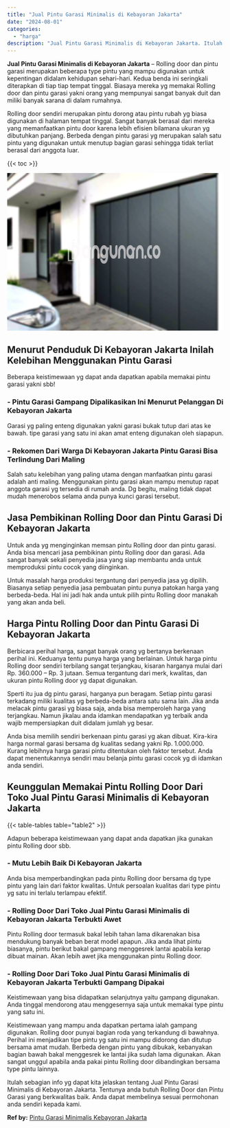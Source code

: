 ```yaml
---
title: "Jual Pintu Garasi Minimalis di Kebayoran Jakarta"
date: "2024-08-01"
categories: 
  - "harga"
description: "Jual Pintu Garasi Minimalis di Kebayoran Jakarta. Itulah sebagian info yg dapat kita jelaskan tentang Jual Pintu Garasi Minimalis di Kebayoran Jakarta. Tentu..."
---
```


**Jual Pintu Garasi Minimalis di Kebayoran Jakarta** – Rolling door dan pintu garasi merupakan beberapa type pintu yang mampu digunakan untuk kepentingan didalam kehidupan sehari-hari. Kedua benda ini seringkali diterapkan di tiap tiap tempat tinggal. Biasaya mereka yg memakai Rolling door dan pintu garasi yakni orang yang mempunyai sangat banyak duit dan miliki banyak sarana di dalam rumahnya.

Rolling door sendiri merupakan pintu dorong atau pintu rubah yg biasa digunakan di halaman tempat tinggal. Sangat banyak berasal dari mereka yang memanfaatkan pintu door karena lebih efisien bilamana ukuran yg dibutuhkan panjang. Berbeda dengan pintu garasi yg merupakan salah satu pintu yang digunakan untuk menutup bagian garasi sehingga tidak terliat berasal dari anggota luar.

{{< toc >}}

![Jual Pintu Garasi Minimalis di Kebayoran Jakarta](/images/pintu-garasi-57.png)

## Menurut Penduduk Di Kebayoran Jakarta Inilah Kelebihan Menggunakan Pintu Garasi

Beberapa keistimewaan yg dapat anda dapatkan apabila memakai pintu garasi yakni sbb!

### \- Pintu Garasi Gampang Dipalikasikan Ini Menurut Pelanggan Di Kebayoran Jakarta

Garasi yg paling enteng digunakan yakni garasi bukak tutup dari atas ke bawah. tipe garasi yang satu ini akan amat enteng digunakan oleh siapapun.

### \- Rekomen Dari Warga Di Kebayoran Jakarta Pintu Garasi Bisa Terlindung Dari Maling

Salah satu kelebihan yang paling utama dengan manfaatkan pintu garasi adalah anti maling. Menggunakan pintu garasi akan mampu menutup rapat anggota garasi yg tersedia di rumah anda. Dg begitu, maling tidak dapat mudah menerobos selama anda punya kunci garasi tersebut.

## Jasa Pembikinan Rolling Door dan Pintu Garasi Di Kebayoran Jakarta

Untuk anda yg menginginkan memsan pintu Rolling door dan pintu garasi. Anda bisa mencari jasa pembikinan pintu Rolling door dan garasi. Ada sangat banyak sekali penyedia jasa yang siap membantu anda untuk memproduksi pintu cocok yang diinginkan.

Untuk masalah harga produksi tergantung dari penyedia jasa yg dipilih. Biasanya setiap penyedia jasa pembuatan pintu punya patokan harga yang berbeda-beda. Hal ini jadi hak anda untuk pilih pintu Rolling door manakah yang akan anda beli.

## Harga Pintu Rolling Door dan Pintu Garasi Di Kebayoran Jakarta

Berbicara perihal harga, sangat banyak orang yg bertanya berkenaan perihal ini. Keduanya tentu punya harga yang berlainan. Untuk harga pintu Rolling door sendiri terbilang sangat terjangkau, kisaran harganya mulai dari Rp. 360.000 – Rp. 3 jutaan. Semua tergantung dari merk, kwalitas, dan ukuran pintu Rolling door yg dapat digunakan.

Sperti itu jua dg pintu garasi, harganya pun beragam. Setiap pintu garasi terkadang miliki kualitas yg berbeda-beda antara satu sama lain. Jika anda melacak pintu garasi yg biasa saja, anda bisa memperoleh harga yang terjangkau. Namun jikalau anda idamkan mendapatkan yg terbaik anda wajib mempersiapkan duit didalam jumlah yg besar.

Anda bisa memilih sendiri berkenaan pintu garasi yg akan dibuat. Kira-kira harga normal garasi bersama dg kualitas sedang yakni Rp. 1.000.000. Kurang lebihnya harga garasi pintu ditentukan oleh faktor tersebut. Anda dapat menentukannya sendiri mau belanja pintu garasi cocok yg di idamkan anda sendiri.

## Keunggulan Memakai Pintu Rolling Door Dari Toko Jual Pintu Garasi Minimalis di Kebayoran Jakarta

{{< table-tables table="table2" >}}

Adapun beberapa keistimewaan yang dapat anda dapatkan jika gunakan pintu Rolling door sbb.

### \- Mutu Lebih Baik Di Kebayoran Jakarta

Anda bisa memperbandingkan pada pintu Rolling door bersama dg type pintu yang lain dari faktor kwalitas. Untuk persoalan kualitas dari type pintu yg satu ini terlalu terlampau efektif.

### \- Rolling Door Dari Toko Jual Pintu Garasi Minimalis di Kebayoran Jakarta Terbukti Awet

Pintu Rolling door termasuk bakal lebih tahan lama dikarenakan bisa mendukung banyak beban berat model apapun. Jika anda lihat pintu biasanya, pintu berikut bakal gampang menggesrek lantai apabila kerap dibuat mainan. Akan lebih awet jika menggunakan pintu Rolling door.

### \- Rolling Door Dari Toko Jual Pintu Garasi Minimalis di Kebayoran Jakarta Terbukti Gampang Dipakai

Keistimewaan yang bisa didapatkan selanjutnya yaitu gampang digunakan. Anda tinggal mendorong atau menggesernya saja untuk memakai type pintu yang satu ini.

Keistimewaan yang mampu anda dapatkan pertama ialah gampang digunakan. Rolling door punyai bagian roda yang terkandung di bawahnya. Perihal ini menjadikan tipe pintu yg satu ini mampu didorong dan ditutup bersama amat mudah. Berbeda dengan pintu yang dibukak, kebanyakan bagian bawah bakal menggesrek ke lantai jika sudah lama digunakan. Akan sangat unggul apabila anda pakai pintu Rolling door dibandingkan bersama type pintu lainnya.

Itulah sebagian info yg dapat kita jelaskan tentang Jual Pintu Garasi Minimalis di Kebayoran Jakarta. Tentunya anda butuh Rolling Door dan Pintu Garasi yang berkwalitas baik. Anda dapat membelinya sesuai permohonan anda sendiri kepada kami.

**Ref by:** [Pintu Garasi Minimalis Kebayoran Jakarta](https://id.wikipedia.org/wiki/Pintu)
